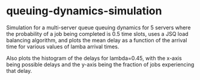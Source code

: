 # queuing-dynamics-simulation

Simulation for a multi-server queue queuing dynamics for 5 servers where the probability of a job being completed is 0.5 time slots, uses a JSQ load balancing algorithm, and plots the mean delay as a function of the arrival time for various values of lamba arrival times.

Also plots the histogram of the delays for lambda=0.45, with the x-axis being possible delays and the y-axis being the fraction of jobs experiencing that delay.
